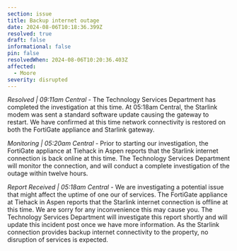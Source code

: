 ```yaml
---
section: issue
title: Backup internet outage
date: 2024-08-06T10:18:36.399Z
resolved: true
draft: false
informational: false
pin: false
resolvedWhen: 2024-08-06T10:20:36.403Z
affected:
  - Moore
severity: disrupted
---
```

*Resolved | 09:11am Central* - The Technology Services Department has completed the investigation at this time. At 05:18am Central, the Starlink modem was sent a standard software update causing the gateway to restart. We have confirmed at this time network connectivity is restored on both the FortiGate appliance and Starlink gateway.

*Monitoring | 05:20am Central* - Prior to starting our investigation, the FortiGate appliance at Tiehack in Aspen reports that the Starlink internet connection is back online at this time. The Technology Services Department will monitor the connection, and will conduct a complete investigation of the outage within twelve hours.

*Report Received | 05:18am Central* - We are investigating a potential issue that might affect the uptime of one our of services. The FortiGate appliance at Tiehack in Aspen reports that the Starlink internet connection is offline at this time. We are sorry for any inconvenience this may cause you. The Technology Services Department will investigate this report shortly and will update this incident post once we have more information. As the Starlink connection provides backup internet connectivity to the property, no disruption of services is expected.